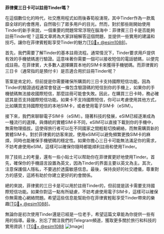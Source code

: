 **菲律賓三日卡可以註冊Tinder嗎？**

在這個數位化的時代，社交應用程式如雨後春筍般湧現，其中Tinder作為一款風靡全球的約會應用，自然吸引了眾多用戶的目光。然而，對於那些剛開始使用Tinder的新手來說，一個重要的問題常常浮現在腦海中：菲律賓三日卡是否能夠註冊Tinder呢？這篇文章將為大家詳細解答這個問題，並提供一些實用的建議和技巧，讓你在菲律賓輕鬆享受Tinder的魅力[[TG💪+ @esim1088](https://t.me/s/esim1088)]。

首先，我們需要了解Tinder的基本註冊流程。通常情況下，Tinder要求用戶提供有效的手機號碼進行驗證。這意味著你需要一個可以接收短信的電話號碼，以便完成註冊。在菲律賓，大多數人選擇購買本地的SIM卡來獲得手機號碼。而菲律賓的三日卡（通常指的是預付卡）是否適合用於註冊Tinder呢？

答案是肯定的，但前提是你需要確保所購買的三日卡支持國際短信功能。因為Tinder的驗證過程通常會發送一條包含驗證碼的短信到你的手機上，如果你的手機號碼無法接收國際短信，那麼註冊可能會失敗。因此，在購買三日卡時，務必確認其是否支持國際短信功能。如果卡不支持國際短信，你可以考慮使用其他方式，比如購買支持國際短信的本地SIM卡，或者使用電子SIM卡（eSIM）。

接下來，我們來聊聊電子SIM卡（eSIM）。隨著科技的發展，eSIM已經逐漸成為一種流行的選擇。與傳統的實體SIM卡不同，eSIM可以直接下載到你的手機中，無需物理插拔。這使得旅行者可以在不同國家之間輕鬆切換網絡，而無需購買新的實體SIM卡。對於菲律賓的訪客來說，使用eSIM可以避免頻繁更換SIM卡的麻煩，同時也能確保手機號碼的穩定性。如果你擔心三日卡可能無法滿足你的需求，不妨考慮使用eSIM，這樣可以確保你隨時都能順利註冊和使用Tinder。

除了技術上的考量，還有一些小貼士可以帮助你在菲律賓更好地使用Tinder。首先，確保你的手機語言設置為英文，因為Tinder的界面主要以英文為主。其次，注意保護個人隱私，不要過於透露敏感信息。最後，保持良好的社交禮儀，尊重對方的感受，這將有助於你建立更好的約會關係。

總的來說，菲律賓的三日卡是可以用於註冊Tinder的，但前提是該卡需要支持國際短信功能。如果你對這一點有所疑慮，不妨考慮使用電子SIM卡，這樣可以確保你無需擔心網絡問題。希望這些信息能幫助你在菲律賓輕鬆享受Tinder帶來的樂趣[[TG💪+ @esim1088](https://t.me/s/esim1088)]。

無論你是初次使用Tinder還是已經是一位老手，希望這篇文章能為你提供一些有用的指導。最後，別忘了關注我們的Telegram頻道，獲取更多關於旅行和科技的實用資訊！[[TG💪+ @esim1088](https://t.me/s/esim1088) ![Image](https://i.postimg.cc/4NQfJmqS/Snipaste-2025-05-13-00-14-12.png)]
